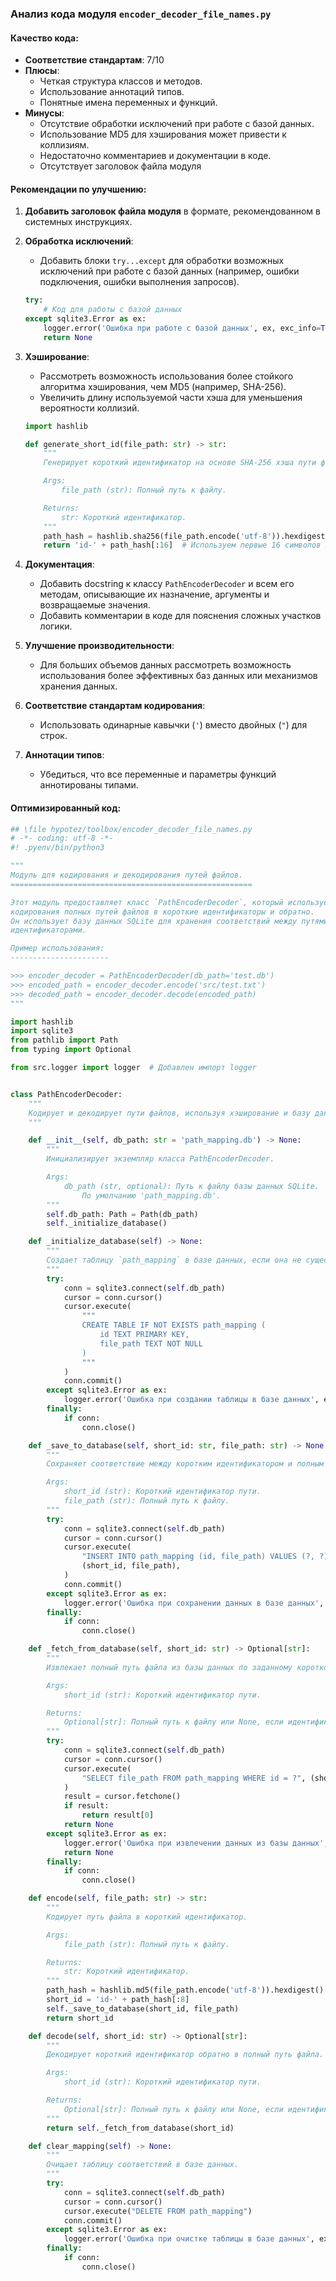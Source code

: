 ### Анализ кода модуля `encoder_decoder_file_names.py`

#### Качество кода:
- **Соответствие стандартам**: 7/10
- **Плюсы**:
    - Четкая структура классов и методов.
    - Использование аннотаций типов.
    - Понятные имена переменных и функций.
- **Минусы**:
    - Отсутствие обработки исключений при работе с базой данных.
    - Использование MD5 для хэширования может привести к коллизиям.
    - Недостаточно комментариев и документации в коде.
    - Отсутствует заголовок файла модуля

#### Рекомендации по улучшению:

1.  **Добавить заголовок файла модуля** в формате, рекомендованном в системных инструкциях.
2.  **Обработка исключений**:
    - Добавить блоки `try...except` для обработки возможных исключений при работе с базой данных (например, ошибки подключения, ошибки выполнения запросов).

    ```python
    try:
        # Код для работы с базой данных
    except sqlite3.Error as ex:
        logger.error('Ошибка при работе с базой данных', ex, exc_info=True)
        return None
    ```
3.  **Хэширование**:
    - Рассмотреть возможность использования более стойкого алгоритма хэширования, чем MD5 (например, SHA-256).
    - Увеличить длину используемой части хэша для уменьшения вероятности коллизий.

    ```python
    import hashlib

    def generate_short_id(file_path: str) -> str:
        """
        Генерирует короткий идентификатор на основе SHA-256 хэша пути файла.

        Args:
            file_path (str): Полный путь к файлу.

        Returns:
            str: Короткий идентификатор.
        """
        path_hash = hashlib.sha256(file_path.encode('utf-8')).hexdigest()
        return 'id-' + path_hash[:16]  # Используем первые 16 символов хэша
    ```
4.  **Документация**:
    - Добавить docstring к классу `PathEncoderDecoder` и всем его методам, описывающие их назначение, аргументы и возвращаемые значения.
    - Добавить комментарии в коде для пояснения сложных участков логики.
5.  **Улучшение производительности**:
    - Для больших объемов данных рассмотреть возможность использования более эффективных баз данных или механизмов хранения данных.
6.  **Соответствие стандартам кодирования**:
    - Использовать одинарные кавычки (`'`) вместо двойных (`"`) для строк.
7.  **Аннотации типов**:
    - Убедиться, что все переменные и параметры функций аннотированы типами.

#### Оптимизированный код:

```python
## \file hypotez/toolbox/encoder_decoder_file_names.py
# -*- coding: utf-8 -*-
#! .pyenv/bin/python3

"""
Модуль для кодирования и декодирования путей файлов.
======================================================

Этот модуль предоставляет класс `PathEncoderDecoder`, который используется для
кодирования полных путей файлов в короткие идентификаторы и обратно.
Он использует базу данных SQLite для хранения соответствий между путями и
идентификаторами.

Пример использования:
----------------------

>>> encoder_decoder = PathEncoderDecoder(db_path='test.db')
>>> encoded_path = encoder_decoder.encode('src/test.txt')
>>> decoded_path = encoder_decoder.decode(encoded_path)
"""

import hashlib
import sqlite3
from pathlib import Path
from typing import Optional

from src.logger import logger  # Добавлен импорт logger


class PathEncoderDecoder:
    """
    Кодирует и декодирует пути файлов, используя хэширование и базу данных SQLite.
    """

    def __init__(self, db_path: str = 'path_mapping.db') -> None:
        """
        Инициализирует экземпляр класса PathEncoderDecoder.

        Args:
            db_path (str, optional): Путь к файлу базы данных SQLite.
                По умолчанию 'path_mapping.db'.
        """
        self.db_path: Path = Path(db_path)
        self._initialize_database()

    def _initialize_database(self) -> None:
        """
        Создает таблицу `path_mapping` в базе данных, если она не существует.
        """
        try:
            conn = sqlite3.connect(self.db_path)
            cursor = conn.cursor()
            cursor.execute(
                """
                CREATE TABLE IF NOT EXISTS path_mapping (
                    id TEXT PRIMARY KEY,
                    file_path TEXT NOT NULL
                )
                """
            )
            conn.commit()
        except sqlite3.Error as ex:
            logger.error('Ошибка при создании таблицы в базе данных', ex, exc_info=True)
        finally:
            if conn:
                conn.close()

    def _save_to_database(self, short_id: str, file_path: str) -> None:
        """
        Сохраняет соответствие между коротким идентификатором и полным путем файла в базе данных.

        Args:
            short_id (str): Короткий идентификатор пути.
            file_path (str): Полный путь к файлу.
        """
        try:
            conn = sqlite3.connect(self.db_path)
            cursor = conn.cursor()
            cursor.execute(
                "INSERT INTO path_mapping (id, file_path) VALUES (?, ?)",
                (short_id, file_path),
            )
            conn.commit()
        except sqlite3.Error as ex:
            logger.error('Ошибка при сохранении данных в базе данных', ex, exc_info=True)
        finally:
            if conn:
                conn.close()

    def _fetch_from_database(self, short_id: str) -> Optional[str]:
        """
        Извлекает полный путь файла из базы данных по заданному короткому идентификатору.

        Args:
            short_id (str): Короткий идентификатор пути.

        Returns:
            Optional[str]: Полный путь к файлу или None, если идентификатор не найден.
        """
        try:
            conn = sqlite3.connect(self.db_path)
            cursor = conn.cursor()
            cursor.execute(
                "SELECT file_path FROM path_mapping WHERE id = ?", (short_id,)
            )
            result = cursor.fetchone()
            if result:
                return result[0]
            return None
        except sqlite3.Error as ex:
            logger.error('Ошибка при извлечении данных из базы данных', ex, exc_info=True)
            return None
        finally:
            if conn:
                conn.close()

    def encode(self, file_path: str) -> str:
        """
        Кодирует путь файла в короткий идентификатор.

        Args:
            file_path (str): Полный путь к файлу.

        Returns:
            str: Короткий идентификатор.
        """
        path_hash = hashlib.md5(file_path.encode('utf-8')).hexdigest()
        short_id = 'id-' + path_hash[:8]
        self._save_to_database(short_id, file_path)
        return short_id

    def decode(self, short_id: str) -> Optional[str]:
        """
        Декодирует короткий идентификатор обратно в полный путь файла.

        Args:
            short_id (str): Короткий идентификатор пути.

        Returns:
            Optional[str]: Полный путь к файлу или None, если идентификатор не найден.
        """
        return self._fetch_from_database(short_id)

    def clear_mapping(self) -> None:
        """
        Очищает таблицу соответствий в базе данных.
        """
        try:
            conn = sqlite3.connect(self.db_path)
            cursor = conn.cursor()
            cursor.execute("DELETE FROM path_mapping")
            conn.commit()
        except sqlite3.Error as ex:
            logger.error('Ошибка при очистке таблицы в базе данных', ex, exc_info=True)
        finally:
            if conn:
                conn.close()